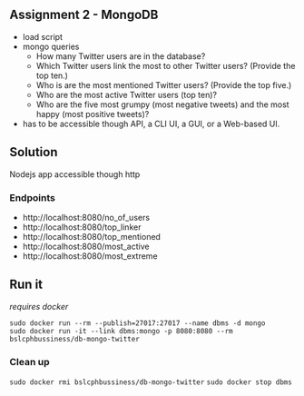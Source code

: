 ## Assignment 2 - MongoDB

- load script
- mongo queries
    - How many Twitter users are in the database?
    - Which Twitter users link the most to other Twitter users? (Provide the top ten.)
    - Who is are the most mentioned Twitter users? (Provide the top five.)
    - Who are the most active Twitter users (top ten)?
    - Who are the five most grumpy (most negative tweets) and the most happy (most positive tweets)?
- has to be accessible though API, a CLI UI, a GUI, or a Web-based UI.


## Solution

Nodejs app accessible though http

### Endpoints
- http://localhost:8080/no_of_users
- http://localhost:8080/top_linker
- http://localhost:8080/top_mentioned
- http://localhost:8080/most_active
- http://localhost:8080/most_extreme

## Run it

_requires docker_

```
sudo docker run --rm --publish=27017:27017 --name dbms -d mongo
sudo docker run -it --link dbms:mongo -p 8080:8080 --rm bslcphbussiness/db-mongo-twitter
```

### Clean up

`sudo docker rmi bslcphbussiness/db-mongo-twitter`
`sudo docker stop dbms`